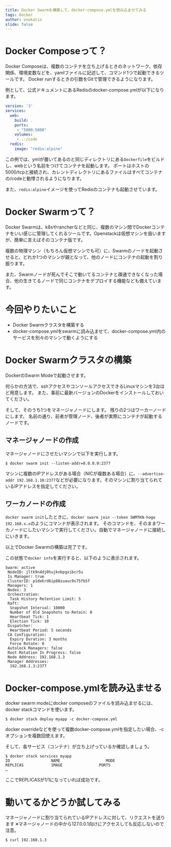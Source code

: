 ```yaml
---
title: Docker Swarmを構築して、docker-compose.ymlを読み込ませてみる
tags: Docker
author: onokatio
slide: false
---
```

# Docker Composeって？

Docker Composeは、複数のコンテナを立ち上げるときのネットワーク、依存関係、環境変数などを、yamlファイルに記述して、コマンド1つで起動できるツールです。
Docker runするときの引数をGitで管理できるようになります。

例として、公式ドキュメントにあるRedisのdocker-compose.ymlが以下になります。

```yaml:docker-compose.yml
version: '3'
services:
  web:
    build: .
    ports:
     - "5000:5000"
    volumes:
     - .:/code
  redis:
    image: "redis:alpine"
```

この例では、ymlが置いてあるのと同じディレクトリにある`Dockerfile`をビルドし、webという名前をつけてコンテナを起動します。
ポートはホストの5000/tcpと接続され、カレントディレクトリにあるファイルはすべてコンテナの/codeと動悸されるようになります。

また、`redis:alpine`イメージを使ってRedisのコンテナも起動させています。

# Docker Swarmって？

Docker Swarmは、k8sやrancherなどと同じ、複数のマシン間でDockerコンテナをいい感じに管理してくれるツールです。Openstackは仮想マシンを扱いますが、簡単に言えばそのコンテナ版です。

複数の物理マシン（もちろん仮想マシンでも可）に、Swarmのノードを起動させると、どれか1つのマシンが親となって、他のノードにコンテナの起動を割り振ります。

また、Swarmノードが死んでそこで動いてるコンテナと疎通できなくなった場合、他の生きてるノードで同じコンテナをデプロイする機能なども備えています。

# 今回やりたいこと

- Docker Swarmクラスタを構築する
- docker-compose.ymlをswarmに読み込ませて、docker-compose.yml内のサービスを別々のマシンで動くようにする

# Docker Swarmクラスタの構築

DockerのSwarm Modeで起動させます。

何らかの方法で、sshアクセスやコンソールアクセスできるLinuxマシンを3台ほど用意します。
また、事前に最新バージョンのDockerをインストールしておいてください。

そして、そのうち1つをマネージャノードにします。
残りの2つはワーカーノードにします。
名前の通り、前者が管理ノード、後者が実際にコンテナが起動するノードです。

## マネージャノードの作成

マネージャノードにさせたいマシンで以下を実行します。

```shell
$ docker swarm init --listen-addr=0.0.0.0:2377
```

マシンに複数のIPアドレスがある場合（NICが複数ある場合）に、`--advertise-addr 192.168.1.10:2377`などが必要になります。そのマシンに割り当てられているIPアドレスを指定してください。

## ワーカノードの作成

`docker swarm init`したときに、`docker swarm join --token SWMTKN-hoge 192.168.x.x`のようにコマンドが表示されます。
そのコマンドを、そのままワーカノードにしたいマシンで実行してください。自動でマネージャノードに接続しにいきます。

以上でDocker Swarmの構築は完了です。

この状態で`docker info`を実行すると、以下のように表示されます。

```
Swarm: active                                                                                                                                                                                                        
 NodeID: jltk9n4dj0hujknbpgxibcr5u                                                                                                                                                                                   
 Is Manager: true
 ClusterID: p1dekrd6ip80zuauc9s75fb5f
 Managers: 1
 Nodes: 3
 Orchestration:
  Task History Retention Limit: 5
 Raft:
  Snapshot Interval: 10000
  Number of Old Snapshots to Retain: 0
  Heartbeat Tick: 1
  Election Tick: 10
 Dispatcher:
  Heartbeat Period: 5 seconds
 CA Configuration:
  Expiry Duration: 3 months
  Force Rotate: 0
 Autolock Managers: false
 Root Rotation In Progress: false
 Node Address: 192.168.1.3
 Manager Addresses:
  192.168.1.3:2377
```

# Docker-compose.ymlを読み込ませる

docker swarm modeにdocker composeのファイルを読み込ませるには、docker stackコマンドを使います。

```shell
$ docker stack deploy myapp -c docker-compose.yml
```

docker overrideなどを使って複数docker-compose.ymlを指定したい場合、-cオプションを複数回使えます。


そして、各サービス（コンテナ）が立ち上げっているか確認しましょう。

```shell
$ docker stack services myapp
ID                  NAME                    MODE                REPLICAS            IMAGE                PORTS
…
```

ここでREPLICASが1/1になっていれば成功です。

# 動いてるかどうか試してみる

マネージャノードに割り当てられているIPアドレスに対して、リクエストを送ります
※マネージャノードの中から127.0.0.1向けにアクセスしても反応しないので注意。

```
$ curl 192.168.1.3
```


